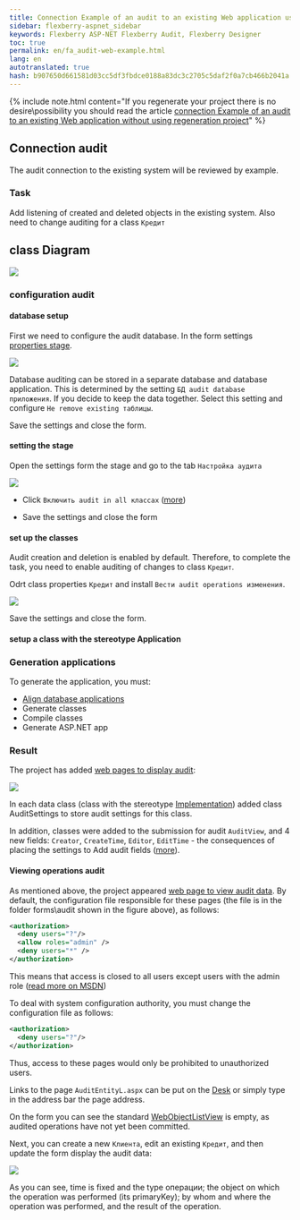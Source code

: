 ```yaml
--- 
title: Connection Example of an audit to an existing Web application using regeneration project 
sidebar: flexberry-aspnet_sidebar 
keywords: Flexberry ASP-NET Flexberry Audit, Flexberry Designer 
toc: true 
permalink: en/fa_audit-web-example.html 
lang: en 
autotranslated: true 
hash: b907650d661581d03cc5df3fbdce0188a83dc3c2705c5daf2f0a7cb466b2041a 
--- 
```


{% include note.html content="If you regenerate your project there is no desire\possibility 
you should read the article [connection Example of an audit to an existing Web application without using regeneration project](fa_audit-web-example-manual.html)" %} 

## Connection audit 

The audit connection to the existing system will be reviewed by example. 

### Task 

Add listening of created and deleted objects in the existing system. Also need to change auditing for a class `Кредит` 

## class Diagram 

![](/images/pages/products/flexberry-aspnet/audit/filter-ex-diagram.png) 

### configuration audit 

#### database setup 

First we need to configure the audit database. In the form settings [properties stage](fo_audit-setup.html). 

![](/images/pages/products/flexberry-aspnet/audit/audit_app-settings.png) 

Database auditing can be stored in a separate database and database application. This is determined by the setting `БД audit database приложения`. If you decide to keep the data together. Select this setting and configure `Не remove existing таблицы`. 

Save the settings and close the form. 

#### setting the stage 

Open the settings form the stage and go to the tab `Настройка аудита` 

![](/images/pages/products/flexberry-aspnet/audit/audit-settings-stady.png) 

* Click `Включить audit in all классах` ([more](fo_audit-setup.html)) 

* Save the settings and close the form 

#### set up the classes 

Audit creation and deletion is enabled by default. Therefore, to complete the task, you need to enable auditing of changes to class `Кредит`. 

Odrt class properties `Кредит` and install `Вести audit operations изменения`. 

![](/images/pages/products/flexberry-aspnet/audit/audit-settings-class.png) 

Save the settings and close the form. 

#### setup a class with the stereotype Application 

### Generation applications 

To generate the application, you must: 

* [Align database applications](fd_matching-db.html) 
* Generate classes 
* Compile classes 
* Generate ASP.NET app 

### Result 

The project has added [web pages to display audit](fa_audit-web-forms.html): 

![](/images/pages/products/flexberry-aspnet/audit/audit-files-in-project.png) 

In each data class (class with the stereotype [Implementation](fd_data-classes.html)) added class AuditSettings to store audit settings for this class. 

In addition, classes were added to the submission for audit `AuditView`, and 4 new fields: `Creator`, `CreateTime`, `Editor`, `EditTime` - the consequences of placing the settings to Add audit fields ([more](efs_flexberry-audit-object-fields.html)). 

#### Viewing operations audit 

As mentioned above, the project appeared [web page to view audit data](fa_audit-web-forms.html). By default, the configuration file responsible for these pages (the file is in the folder forms\audit shown in the figure above), as follows: 

```xml
<authorization>
  <deny users="?"/>
  <allow roles="admin" />
  <deny users="*" />
</authorization>
``` 

This means that access is closed to all users except users with the admin role ([read more on MSDN](https://msdn.microsoft.com/ru-ru/library/8aeskccd(v=vs.90).aspx)) 

To deal with system configuration authority, you must change the configuration file as follows: 

```xml
<authorization>
  <deny users="?"/>
</authorization>
``` 

Thus, access to these pages would only be prohibited to unauthorized users. 

Links to the page `AuditEntityL.aspx` can be put on the [Desk](fa_add-page-web-desktop.html) or simply type in the address bar the page address. 

On the form you can see the standard [WebObjectListView](fa_web-object-list-view.html) is empty, as audited operations have not yet been committed. 

Next, you can create a new `Клиента`, edit an existing `Кредит`, and then update the form display the audit data: 

![](/images/pages/products/flexberry-aspnet/audit/audit-wolv.png) 

As you can see, time is fixed and the type операции; the object on which the operation was performed (its primaryKey); by whom and where the operation was performed, and the result of the operation. 



